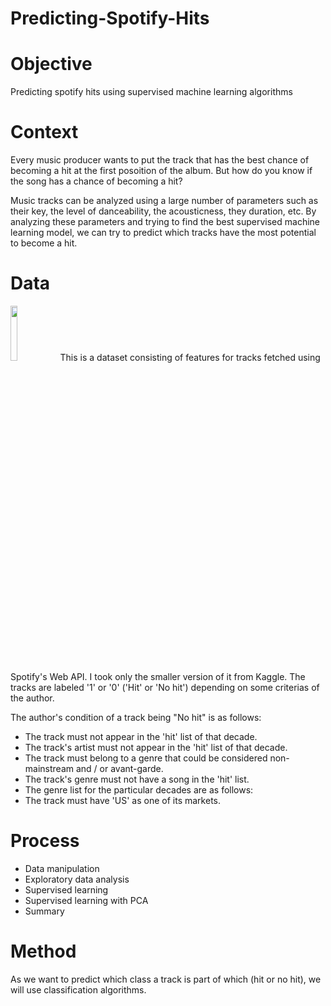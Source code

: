 # Predicting-Spotify-Hits

# Objective 
Predicting spotify hits using supervised machine learning algorithms 
        
# Context 
Every music producer wants to put the track that has the best chance of becoming a hit at the first posoition of the album.
But how do you know if the song has a chance of becoming a hit?

Music tracks can be analyzed using a large number of parameters such as their key, the level of danceability, the acousticness, they duration, etc. By analyzing these parameters and trying to find the best supervised machine learning model, we can try to predict which tracks have the most potential to become a hit.

# Data 
<img src="https://www.01net.com/i/0/0/92a/a2f743ce5d1441920d9e4828870d0.jpg" width="15%" height="15%">
This is a dataset consisting of features for tracks fetched using Spotify's Web API. I took only the smaller version of it from Kaggle.
The tracks are labeled '1' or '0' ('Hit' or 'No hit') depending on some criterias of the author.

The author's condition of a track being "No hit" is as follows:
- The track must not appear in the 'hit' list of that decade.
- The track's artist must not appear in the 'hit' list of that decade.
- The track must belong to a genre that could be considered non-mainstream and / or avant-garde.
- The track's genre must not have a song in the 'hit' list.
- The genre list for the particular decades are as follows:
- The track must have 'US' as one of its markets.

# Process
- Data manipulation
- Exploratory data analysis
- Supervised learning
- Supervised learning with PCA
- Summary

# Method 
As we want to predict which class a track is part of which (hit or no hit), we will use classification algorithms.


